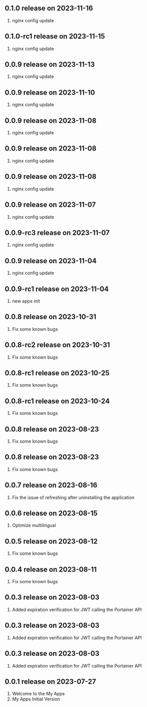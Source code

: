 ## 0.1.0 release on 2023-11-16
1. nginx config update
## 0.1.0-rc1 release on 2023-11-15
1. nginx config update
## 0.0.9 release on 2023-11-13
1. nginx config update
## 0.0.9 release on 2023-11-10
1. nginx config update
## 0.0.9 release on 2023-11-08
1. nginx config update
## 0.0.9 release on 2023-11-08
1. nginx config update
## 0.0.9 release on 2023-11-08
1. nginx config update
## 0.0.9 release on 2023-11-07
1. nginx config update
## 0.0.9-rc3 release on 2023-11-07
1. nginx config update
## 0.0.9 release on 2023-11-04
1. nginx config update
## 0.0.9-rc1 release on 2023-11-04
1. new apps init
## 0.0.8 release on 2023-10-31
1. Fix some known bugs
## 0.0.8-rc2 release on 2023-10-31
1. Fix some known bugs
## 0.0.8-rc1 release on 2023-10-25
1. Fix some known bugs
## 0.0.8-rc1 release on 2023-10-24
1. Fix some known bugs
## 0.0.8 release on 2023-08-23
1. Fix some known bugs
## 0.0.8 release on 2023-08-23
1. Fix some known bugs
## 0.0.7 release on 2023-08-16
1. Fix the issue of refreshing after uninstalling the application
## 0.0.6 release on 2023-08-15
1. Optimize multilingual
## 0.0.5 release on 2023-08-12
1. Fix some known bugs
## 0.0.4 release on 2023-08-11
1. Fix some known bugs
## 0.0.3 release on 2023-08-03
1. Added expiration verification for JWT calling the Portainer API
## 0.0.3 release on 2023-08-03
1. Added expiration verification for JWT calling the Portainer API
## 0.0.3 release on 2023-08-03
1. Added expiration verification for JWT calling the Portainer API
## 0.0.1 release on 2023-07-27
1. Welcome to the My Apps
2. My Apps Initial Version